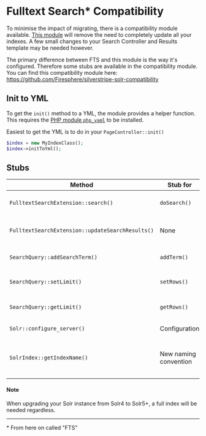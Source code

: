 # Fulltext Search\* Compatibility

To minimise the impact of migrating, there is a compatibility module available.
[This module](https://github.com/Firesphere/silverstripe-solr-compatibility) will remove the need to completely update all your indexes.
A few small changes to your Search Controller and Results template may be needed however.

The primary difference between FTS and this module is the way it's configured. Therefore some stubs are available in the compatibility module.
You can find this compatibility module here: https://github.com/Firesphere/silverstripe-solr-compatibility

## Init to YML

To get the `init()` method to a YML, the module provides a helper function. This requires the [PHP module `php_yaml`](https://www.php.net/manual/en/book.yaml.php) to be installed.

Easiest to get the YML is to do in your `PageController::init()`

```php
$index = new MyIndexClass();
$index->initToYml();
```

## Stubs

| Method | Stub for | Calls | Purpose |
|-|-|-|-|
| `FulltextSearchExtension::search()` | `doSearch()` | `BaseIndex::doSearch()` | Prevent errors from calling the old method |
| `FulltextSearchExtension::updateSearchResults()` | None | None | Return an `ArrayData::class` instead of a `SearchResult::class` |
| `SearchQuery::addSearchTerm()` | `addTerm()` | `BaseQuery::addTerm()` | Stub for old `addSearchTerm` method |
| `SearchQuery::setLimit()` | `setRows()` | `BaseQuery::setRows()` | Help prevent errors moving from `Limit` to `Rows` | 
| `SearchQuery::getLimit()` | `getRows()` | `BaseQuery::setRows()` | Help prevent errors moving from `Limit` to `Rows` |
| `Solr::configure_server()` | Configuration | None | Old way of configuring support |
| `SolrIndex::getIndexName()` | New naming convention | None | Prevent errors moving from the old automated naming to the required naming |

#### Note

When upgrading your Solr instance from Solr4 to Solr5+, a full index will be needed regardless.

----------

\* From here on called "FTS"
